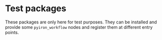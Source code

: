 # Test packages

These packages are only here for test purposes. They can be installed and provide some `pyiron_workflow` nodes and register them at different entry points.